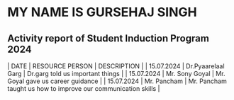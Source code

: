 # MY NAME IS GURSEHAJ SINGH
## Activity report of Student Induction Program 2024

| DATE | RESOURCE PERSON | DESCRIPTION |
| 15.07.2024 | Dr.Pyaarelaal Garg | Dr.garg told us important things |
| 15.07.2024 | Mr. Sony Goyal | Mr. Goyal gave us career guidance |
| 15.07.2024 | Mr. Pancham | Mr. Pancham taught us how to improve our communication skills | 
